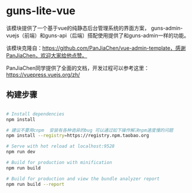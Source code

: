 # guns-lite-vue

该模块提供了一个基于vue的纯静态后台管理系统的界面方案，
guns-admin-vuejs（前端）和guns-api（后端）搭配使用提供了和guns-admin一样的功能。

该模块克隆自：https://github.com/PanJiaChen/vue-admin-template，感谢PanJiaChen，欢迎大家给他点赞。

PanJiaChen同学提供了全面的文档，开发过程可以参考这里：https://vuepress.vuejs.org/zh/
 
## 构建步骤

```bash 

# Install dependencies
npm install

# 建议不要用cnpm  安装有各种诡异的bug 可以通过如下操作解决npm速度慢的问题
npm install --registry=https://registry.npm.taobao.org

# Serve with hot reload at localhost:9528
npm run dev

# Build for production with minification
npm run build

# Build for production and view the bundle analyzer report
npm run build --report
```
